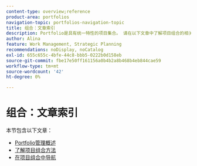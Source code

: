 ```yaml
---
content-type: overview;reference
product-area: portfolios
navigation-topic: portfolios-navigation-topic
title: 组合：文章索引
description: Portfolio是具有统一特性的项目集合。 请在以下文章中了解项目组合的相关信息。
author: Alina
feature: Work Management, Strategic Planning
recommendations: noDisplay, noCatalog
exl-id: 655c655c-4bfe-44c8-bbb5-0222b0d158eb
source-git-commit: fbe17e50ff161156a0b4b2a8b468b4eb844cae59
workflow-type: tm+mt
source-wordcount: '42'
ht-degree: 0%

---
```


# 组合：文章索引

<!-- Audited: 5/2025 -->

本节包含以下文章：

* [Portfolio管理概述](../../../manage-work/portfolios/portfolios-overview/portfolio-managament-overview.md)
* [了解项目组合方法](../../../manage-work/portfolios/portfolios-overview/portfolio-overview.md)
* [在项目组合中导航](../../../manage-work/portfolios/portfolios-overview/navigate-within-portfolio.md)


